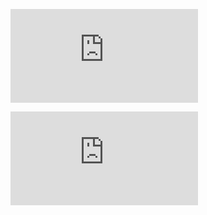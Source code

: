 <embed src="https://import.cdn.thinkific.com/236035/courses/1426389/FinalProject1ReactKampusMerdeka-211004-185017.pdf" 
 type="application/pdf">

<!-- <object data="https://import.cdn.thinkific.com/236035/courses/1426389/FinalProject1ReactKampusMerdeka-211004-185017.pdf" type="application/pdf" width="700px" height="700px">
</object> -->

<embed src="https://import.cdn.thinkific.com/236035/courses/1426389/FinalProject1ReactKampusMerdeka-211004-185017.pdf">
</embed>